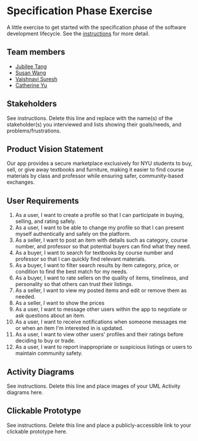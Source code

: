 # Specification Phase Exercise

A little exercise to get started with the specification phase of the software development lifecycle. See the [instructions](instructions.md) for more detail.

## Team members

- [Jubilee Tang](https://github.com/MajesticSeagull26)
- [Susan Wang](https://github.com/sw5556)
- [Vaishnavi Suresh](https://github.com/vaishnavi-suresh)
- [Catherine Yu](https://github.com/catherineyu2014)

## Stakeholders

See instructions. Delete this line and replace with the name(s) of the stakeholder(s) you interviewed and lists showing their goals/needs, and problems/frustrations.

## Product Vision Statement
Our app provides a secure marketplace exclusively for NYU students to buy, sell, or give away textbooks and furniture, making it easier to find course materials by class and professor while ensuring safer, community-based exchanges.

## User Requirements
1. As a user, I want to create a profile so that I can participate in buying, selling, and rating safely.
2. As a user, I want to be able to change my profile so that I can present myself authentically and safely on the platform.
2. As a seller, I want to post an item with details such as category, course number, and professor so that potential buyers can find what they need.
3. As a buyer, I want to search for textbooks by course number and professor so that I can quickly find relevant materials.
4. As a buyer, I want to filter search results by item category, price, or condition to find the best match for my needs.
5. As a buyer, I want to rate sellers on the quality of items, timeliness, and personality so that others can trust their listings.
6. As a seller, I want to view my posted items and edit or remove them as needed.
7. As a seller, I want to show the prices
7. As a user, I want to message other users within the app to negotiate or ask questions about an item.
8. As a user, I want to receive notifications when someone messages me or when an item I'm interested in is updated.
9. As a user, I want to view other users' profiles and their ratings before deciding to buy or trade.
10. As a user, I want to report inappropriate or suspicious listings or users to maintain community safety.

## Activity Diagrams

See instructions. Delete this line and place images of your UML Activity diagrams here.

## Clickable Prototype

See instructions. Delete this line and place a publicly-accessible link to your clickable prototype here.
